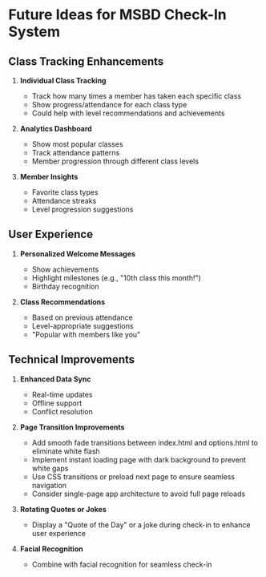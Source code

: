 # Future Ideas for MSBD Check-In System

## Class Tracking Enhancements
1. **Individual Class Tracking**
   - Track how many times a member has taken each specific class
   - Show progress/attendance for each class type
   - Could help with level recommendations and achievements

2. **Analytics Dashboard**
   - Show most popular classes
   - Track attendance patterns
   - Member progression through different class levels

3. **Member Insights**
   - Favorite class types
   - Attendance streaks
   - Level progression suggestions

## User Experience
1. **Personalized Welcome Messages**
   - Show achievements
   - Highlight milestones (e.g., "10th class this month!")
   - Birthday recognition

2. **Class Recommendations**
   - Based on previous attendance
   - Level-appropriate suggestions
   - "Popular with members like you"

## Technical Improvements
1. **Enhanced Data Sync**
   - Real-time updates
   - Offline support
   - Conflict resolution

2. **Page Transition Improvements**
   - Add smooth fade transitions between index.html and options.html to eliminate white flash
   - Implement instant loading page with dark background to prevent white gaps
   - Use CSS transitions or preload next page to ensure seamless navigation
   - Consider single-page app architecture to avoid full page reloads

3. **Rotating Quotes or Jokes**
   - Display a "Quote of the Day" or a joke during check-in to enhance user experience

4. **Facial Recognition**
   - Combine with facial recognition for seamless check-in
